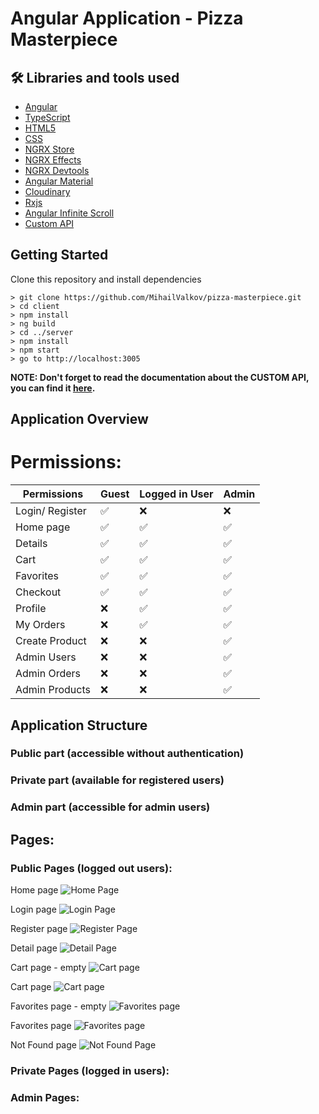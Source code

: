 # Angular Application - Pizza Masterpiece
## 🛠 Libraries and tools used
- [Angular](https://angular.io/)
- [TypeScript](https://www.typescriptlang.org/)
- [HTML5](https://developer.mozilla.org/en-US/docs/Glossary/HTML5)
- [CSS](https://developer.mozilla.org/en-US/docs/Web/CSS)
- [NGRX Store](https://ngrx.io/guide/store)
- [NGRX Effects](https://v10.ngrx.io/guide/effects)
- [NGRX Devtools](https://ngrx.io/guide/store-devtools)
- [Angular Material](https://material.angular.io/)
- [Cloudinary](https://cloudinary.com/)
- [Rxjs](https://rxjs.dev/guide/overview)
- [Angular Infinite Scroll](https://www.npmjs.com/package/ngx-infinite-scroll)
- [Custom API]()


## Getting Started
Clone this repository and install dependencies
```
> git clone https://github.com/MihailValkov/pizza-masterpiece.git
> cd client
> npm install
> ng build
> cd ../server
> npm install
> npm start
> go to http://localhost:3005
```
**NOTE: Don't forget to read the documentation about the CUSTOM API, you can find it [here]().**

## Application Overview

# Permissions:

| **Permissions** | Guest   | Logged in User  | Admin           |
| --------------- | -----   | --------------  | --------------  |
| Login/ Register | ✅     | ❌              | ❌              |
| Home page       | ✅     | ✅              | ✅              |
| Details         | ✅     | ✅              | ✅              |
| Cart            | ✅     | ✅              | ✅              |
| Favorites       | ✅     | ✅              | ✅              |
| Checkout        | ✅     | ✅              | ✅              |
| Profile         | ❌     | ✅              | ✅              |
| My Orders       | ❌     | ✅              | ✅              |
| Create Product  | ❌     | ❌              | ✅              |
| Admin Users     | ❌     | ❌              | ✅              |
| Admin Orders    | ❌     | ❌              | ✅              |
| Admin Products  | ❌     | ❌              | ✅              |

## Application Structure

### Public part (accessible without authentication)
### Private part (available for registered users)
### Admin part (accessible for admin users)

## Pages:

### Public Pages (logged out users):

Home page
![Home Page]()

Login page
![Login Page]()

Register page
![Register Page]()

Detail page
![Detail Page]()

Cart page - empty
![Cart page]()

Cart page
![Cart page]()

Favorites page - empty
![Favorites page]()

Favorites page
![Favorites page]()

Not Found page
![Not Found Page]()



### Private Pages (logged in users):

### Admin Pages:
